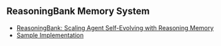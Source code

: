 ## ReasoningBank Memory System
- [ReasoningBank: Scaling Agent Self-Evolving with Reasoning Memory](https://arxiv.org/html/2509.25140v1)
- [Sample Implementation](https://github.com/budprat/ReasoningBank)
